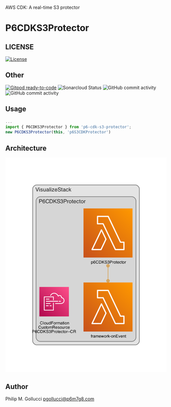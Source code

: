 AWS CDK: A real-time S3 protector

# P6CDKS3Protector

## LICENSE

[![License](https://img.shields.io/badge/License-Apache%202.0-yellowgreen.svg)](https://opensource.org/licenses/Apache-2.0)

## Other

[![Gitpod ready-to-code](https://img.shields.io/badge/Gitpod-ready--to--code-blue?logo=gitpod)](https://gitpod.io/#https://github.com/p6m7g8/p6-cdk-s3-protector) ![Sonarcloud Status](https://sonarcloud.io/api/project_badges/measure?project=p6m7g8_p6-cdk-s3-protector&metric=alert_status) ![GitHub commit activity](https://img.shields.io/github/commit-activity/y/p6m7g8/p6-cdk-s3-protector) ![GitHub commit activity](https://img.shields.io/github/commit-activity/m/p6m7g8/p6-cdk-s3-protector)

## Usage

```ts
...
import { P6CDKS3Protector } from 'p6-cdk-s3-protector';
new P6CDKS3Protector(this, 'p6S3CDKProtector')
```

## Architecture

![./assets/diagram.png](./assets/diagram.png)

## Author

Philip M. Gollucci <pgollucci@p6m7g8.com>
